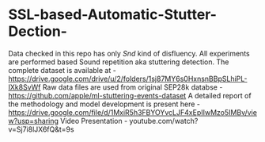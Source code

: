 # SSL-based-Automatic-Stutter-Dection-
Data checked in this repo has only _Snd_ kind of disfluency. All experiments are performed based Sound repetition aka stuttering detection.
The complete dataset is available at - https://drive.google.com/drive/u/2/folders/1sj87MY6s0HxnsnBBpSLhiPL-IXk8SvWf 
Raw data files are used from original SEP28k databse - https://github.com/apple/ml-stuttering-events-dataset
A detailed report of the methodology and model development is present here - https://drive.google.com/file/d/1MxiR5h3FBYOYvcLJF4xEpIIwMzo5IMBv/view?usp=sharing
Video Presentation - youtube.com/watch?v=Sj7i8lJX6fQ&t=9s 
